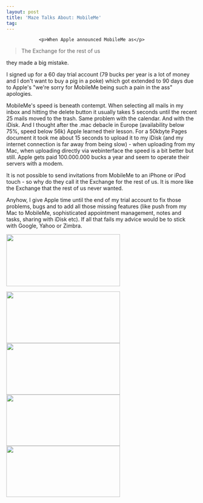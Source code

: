```yaml
---
layout: post
title: 'Maze Talks About: MobileMe'
tag: 
---
```



                <p>When Apple announced MobileMe as</p>
<blockquote>The Exchange for the rest of us</blockquote>
<p>they made a big mistake.</p>
<p>I signed up for a 60 day trial account (79 bucks per year is a lot of money and I don't want to buy a pig in a poke) which got extended to 90 days due to Apple's &quot;we're sorry for MobileMe being such a pain in the ass&quot; apologies.</p>
<p>MobileMe's speed is beneath contempt. When selecting all mails in my inbox and hitting the delete button it usually takes 5 seconds until the recent 25 mails moved to the trash. Same problem with the calendar. And with the iDisk. And I thought after the .mac debacle in Europe (availability below 75%, speed below 56k) Apple learned their lesson. For a 50kbyte Pages document it took me about 15 seconds to upload it to my iDisk (and my internet connection is far away from being slow) - when uploading from my Mac, when uploading directly via webinterface the speed is a bit better but still. Apple gets paid 100.000.000 bucks a year and seem to operate their servers with a modem.</p>
<p>It is not possible to send invitations from MobileMe to an iPhone or iPod touch - so why do they call it the Exchange for the rest of us. It is more like the Exchange that the rest of us never wanted.</p>
<p>Anyhow, I give Apple time until the end of my trial account to fix those problems, bugs and to add all those missing features (like push from my Mac to MobileMe, sophisticated appointment management, notes and tasks, sharing with iDisk etc). If all that fails my advice would be to stick with Google, Yahoo or Zimbra.</p>
<p><a href="/uploads/2008/07/mobileme1.png"><img class="alignnone size-medium wp-image-2848" title="mobileme1" src="/uploads/2008/07/mobileme1-300x137.png" alt="" width="300" height="137" /></a></p>
<p><a href="/uploads/2008/07/mobileme2.png"><img class="alignnone size-medium wp-image-2849" title="mobileme2" src="/uploads/2008/07/mobileme2-300x136.png" alt="" width="300" height="136" />
</a><a href="/uploads/2008/07/mobileme3.png"><img class="alignnone size-medium wp-image-2850" title="mobileme3" src="/uploads/2008/07/mobileme3-300x136.png" alt="" width="300" height="136" /></a><a href="/uploads/2008/07/mobileme2.png">
</a><a href="/uploads/2008/07/mobileme4.png"><img class="alignnone size-medium wp-image-2851" title="mobileme4" src="/uploads/2008/07/mobileme4-300x135.png" alt="" width="300" height="135" /></a><a href="/uploads/2008/07/mobileme2.png">
</a><a href="/uploads/2008/07/mobileme5.png"><img class="alignnone size-medium wp-image-2847" title="mobileme5" src="/uploads/2008/07/mobileme5-300x135.png" alt="" width="300" height="135" /></a><a href="/uploads/2008/07/mobileme2.png"></a></p>
            
